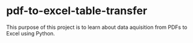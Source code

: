 # pdf-to-excel-table-transfer
This purpose of this project is to learn about data aquisition from PDFs to Excel using Python. 

